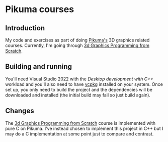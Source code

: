 # Pikuma courses

## Introduction

My code and exercises as part of doing [Pikuma's](https://pikuma.com/) 3D graphics related courses. Currently, I'm going through [3d Graphics Programming from Scratch](https://courses.pikuma.com/courses/learn-computer-graphics-programming).

## Building and running

You'll need Visual Studio 2022 with the _Desktop development with C++_ workload and you'll also need to have [vcpkg](https://github.com/microsoft/vcpkg) installed on your system. Once set up, you only need to build the project and the dependencies will be downloaded and installed (the initial build may fail so just build again).

## Changes

The [3d Graphics Programming from Scratch](https://courses.pikuma.com/courses/learn-computer-graphics-programming) course is implemented with pure C on Pikuma. I've instead chosen to implement this project in C++ but I may do a C implementation at some point just to compare and contrast.

